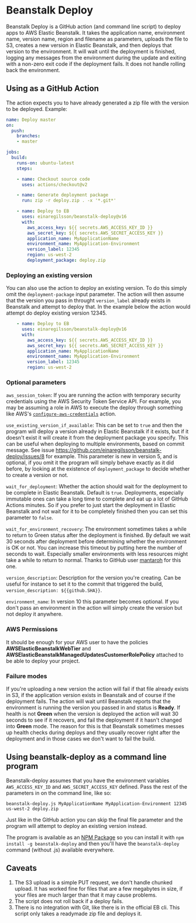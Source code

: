 # Beanstalk Deploy

Beanstalk Deploy is a GitHub action (and command line script) to deploy apps to AWS Elastic Beanstalk. It takes the application
name, environment name, version name, region and filename as parameters, uploads the file to S3, creates a new version in
Elastic Beanstalk, and then deploys that version to the environment. It will wait until the deployment is finished, logging
any messages from the environment during the update and exiting with a non-zero exit code if the deployment fails. It does
not handle rolling back the environment.

## Using as a GitHub Action

The action expects you to have already generated a zip file with the version to be deployed. Example:

```yaml
name: Deploy master
on:
  push:
    branches:
    - master

jobs:
  build:
    runs-on: ubuntu-latest
    steps:

    - name: Checkout source code
      uses: actions/checkout@v2

    - name: Generate deployment package
      run: zip -r deploy.zip . -x '*.git*'

    - name: Deploy to EB
      uses: einaregilsson/beanstalk-deploy@v16
      with:
        aws_access_key: ${{ secrets.AWS_ACCESS_KEY_ID }}
        aws_secret_key: ${{ secrets.AWS_SECRET_ACCESS_KEY }}
        application_name: MyApplicationName
        environment_name: MyApplication-Environment
        version_label: 12345
        region: us-west-2
        deployment_package: deploy.zip
```

### Deploying an existing version

You can also use the action to deploy an existing version. To do this simply omit the ```deployment-package``` input parameter.
The action will then assume that the version you pass in throught ```version_label``` already exists in Beanstalk and
attempt to deploy that. In the example below the action would attempt do deploy existing version 12345.

```yaml
    - name: Deploy to EB
      uses: einaregilsson/beanstalk-deploy@v16
      with:
        aws_access_key: ${{ secrets.AWS_ACCESS_KEY_ID }}
        aws_secret_key: ${{ secrets.AWS_SECRET_ACCESS_KEY }}
        application_name: MyApplicationName
        environment_name: MyApplication-Environment
        version_label: 12345
        region: us-west-2
```


### Optional parameters

`aws_session_token`: If you are running the action with temporary security credentials using the AWS Security Token Service API. For example, you may be assuming a role in AWS to execute the deploy through something like AWS's [`configure-aws-credentials`](https://github.com/aws-actions/configure-aws-credentials) action.

`use_existing_version_if_available`: This can be set to `true` and then
the program will deploy a version already in Elastic Beanstalk if it exists, but if it doesn't exist it will create it
from the deployment package you specify. This can be useful when deploying to multiple environments, based on commit message.
See issue https://github.com/einaregilsson/beanstalk-deploy/issues/8 for example. This parameter is new in version 5, and is optional,
if you omit it the program will simply behave exactly as it did before, by looking at the existence of `deployment_package` to decide
whether to create a version or not.

`wait_for_deployment`: Whether the action should wait for the deployment to be complete in Elastic Beanstalk. Default is `true`.
Deployments, especially immutable ones can take a long time to complete and eat up a lot of GitHub Actions minutes. So if you prefer
to just start the deployment in Elastic Beanstalk and not wait for it to be completely finished then you can set this parameter to `false`.

`wait_for_environment_recovery`: The environment sometimes takes a while to return to Green status after the deployment
is finished. By default we wait 30 seconds after deployment before determining whether the environment is OK or not. You can
increase this timeout by putting here the number of seconds to wait. Especially smaller environments with less resources
might take a while to return to normal. Thanks to GitHub user [mantaroh](https://github.com/mantaroh) for this one.

`version_description`: Description for the version you're creating. Can be useful for instance to set it to the commit that
triggered the build, `version_description: ${{github.SHA}}`.

`environment_name`: In version 10 this parameter becomes optional. If you don't pass an environment in the action will simply create
the version but not deploy it anywhere.

### AWS Permissions

It should be enough for your AWS user to have the policies **AWSElasticBeanstalkWebTier** and **AWSElasticBeanstalkManagedUpdatesCustomerRolePolicy** attached 
to be able to deploy your project. 

### Failure modes
If you're uploading a new version the action will fail if that file already exists in S3, if the application version
exists in Beanstalk and of course if the deployment fails. The action will wait until Beanstalk reports that the
environment is running the version you passed in and status is **Ready**. If health is not **Green** when the version is deployed
the action will wait 30 seconds to see if it recovers, and fail the deployment if it hasn't changed into **Green** mode. The
reason for this is that Beanstalk sometimes messes up health checks during deploys and they usually recover right after
the deployment and in those cases we don't want to fail the build.

## Using beanstalk-deploy as a command line program

Beanstalk-deploy assumes that you have the environment variables ```AWS_ACCESS_KEY_ID``` and ```AWS_SECRET_ACCESS_KEY```
defined. Pass the rest of the parameters in on the command line, like so:

```
beanstalk-deploy.js MyApplicationName MyApplication-Environment 12345 us-west-2 deploy.zip
```

Just like in the GitHub action you can skip the final file parameter and the program will attempt to deploy an existing
version instead.

The program is available as an [NPM Package](https://www.npmjs.com/package/beanstalk-deploy) so you can install it with
```npm install -g beanstalk-deploy``` and then you'll have the ```beanstalk-deploy``` command (without .js) available
everywhere. 

## Caveats

1. The S3 upload is a simple PUT request, we don't handle chunked upload. It has worked fine for files that are a 
few megabytes in size, if your files are much larger than that it may cause problems.
2. The script does not roll back if a deploy fails.
3. There is no integration with Git, like there is in the official EB cli. This script only takes a readymade zip file and
deploys it.

